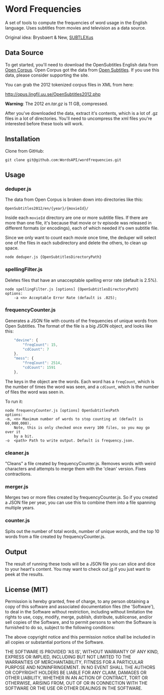 # Word Frequencies

A set of tools to compute the frequencies of word usage in the English language. Uses subtitles from movies and television as a data source.  

Original idea: 
Brysbaert & New, [SUBTLEXus](http://expsy.ugent.be/subtlexus/Brysbaert&NewBRM2009Subtlexus.pdf)

## Data Source

To get started, you'll need to download the OpenSubtitles English data from [Open Corpus](http://opus.lingfil.uu.se/index.php).  Open Corpus got the data from [Open Subtitles](http://www.opensubtitles.org/en/search).  If you use this data, please consider supporting the site.

You can grab the 2012 tokenized corpus files in XML from here:

http://opus.lingfil.uu.se/OpenSubtitles2012.php

**Warning**: The 2012 *en.tar.gz* is 11 GB, compressed.
  
After you've downloaded the data, extract it's contents, which is a lot of .gz files in a lot of directories. You'll need to uncompress the xml files you're interested before these tools will work.

## Installation

Clone from GitHub:

`git clone git@github.com:WordsAPI/wordfrequencies.git`

## Usage

### deduper.js

The data from Open Corpus is broken down into directories like this:

`OpenSubtitles2012/en/{year}/{movieId}/`

Inside each `movieId` directory are one or more subtitle files. If there are more than one file, it's because that movie or tv episode was released in different formats (or encodings), each of which needed it's own subtitle file.

Since we only want to count each movie once time, the deduper will select one of the files in each subdirectory and delete the others, to clean up space.

`node deduper.js {OpenSubtitlesDirectoryPath}`

### spellingFilter.js

Deletes files that have an unacceptable spelling error rate (default is 2.5%).

```
node spellingFilter.js [options] {OpenSubtitlesDirectoryPath}
options:
    -a <n> Acceptable Error Rate (default is .025);
```
### frequencyCounter.js

Generates a JSON file with counts of the frequencies of unique words from Open Subtitles.    The format of the file is a big JSON object, and looks like this:

```js
    "devine": {
        "freqCount": 15,
        "cdCount": 7
    },
    "mess": {
        "freqCount": 2514,
        "cdCount": 1591
    },
```
The keys in the object are the words. Each word has a `freqCount`, which is the number of times the word was seen, and a `cdCount`, which is the number of files the word was seen in.

To run it:
```
node frequencyCounter.js [options] OpenSubtitlesPath
options:
-m, <n> Maximum number of words to stop counting at (default is 60,000,000).
	Note, this is only checked once every 100 files, so you may go over it
	by a bit.
-o  <path> Path to write output. Default is frequency.json.
```

### cleaner.js

"Cleans" a file created by frequencyCounter.js. Removes words with weird characters and attempts to merge them with the 'clean' version. Fixes contractions.

### merger.js

Merges two or more files created by frequencyCounter.js.  So if you created a JSON file per year, you can use this to combine them into a file spanning multiple years.

### counter.js

Spits out the number of total words, number of unique words, and the top 10 words from a file created by frequencyCounter.js.

## Output

The result of running these tools will be a JSON file you can slice and dice to your heart's content. You may want to check out [jq](http://stedolan.github.io/jq/) if you just want to peek at the results.

## License (MIT)
Permission is hereby granted, free of charge, to any person obtaining a copy of this software and associated documentation files (the 'Software'), to deal in the Software without restriction, including without limitation the rights to use, copy, modify, merge, publish, distribute, sublicense, and/or sell copies of the Software, and to permit persons to whom the Software is furnished to do so, subject to the following conditions:

The above copyright notice and this permission notice shall be included in all copies or substantial portions of the Software.

THE SOFTWARE IS PROVIDED 'AS IS', WITHOUT WARRANTY OF ANY KIND, EXPRESS OR IMPLIED, INCLUDING BUT NOT LIMITED TO THE WARRANTIES OF MERCHANTABILITY, FITNESS FOR A PARTICULAR PURPOSE AND NONINFRINGEMENT. IN NO EVENT SHALL THE AUTHORS OR COPYRIGHT HOLDERS BE LIABLE FOR ANY CLAIM, DAMAGES OR OTHER LIABILITY, WHETHER IN AN ACTION OF CONTRACT, TORT OR OTHERWISE, ARISING FROM, OUT OF OR IN CONNECTION WITH THE SOFTWARE OR THE USE OR OTHER DEALINGS IN THE SOFTWARE.